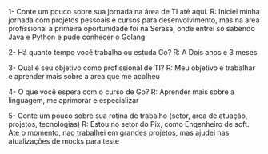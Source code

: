 1- Conte um pouco sobre sua jornada na área de TI até aqui.
R: Iniciei minha jornada com projetos pessoais e cursos para desenvolvimento, mas na area profissional
a primeira oportunidade foi na Serasa, onde entrei só sabendo Java e Python e pude conhecer o Golang

2- Há quanto tempo você trabalha ou estuda Go?
R: A Dois anos e 3 meses

3- Qual é seu objetivo como profissional de TI?
R: Meu objetivo é trabalhar e aprender mais sobre a area que me acolheu

4- O que você espera com o curso de Go?
R: Aprender mais sobre a linguagem, me aprimorar e especializar 

5- Conte um pouco sobre sua rotina de trabalho (setor, area de atuação, projetos, tecnologias)
R: Estou no setor do Pix, como Engenheiro de soft.
Ate o momento, nao trabalhei em grandes projetos, mas ajudei nas atualizações de mocks para teste
